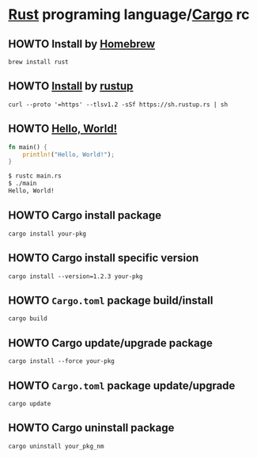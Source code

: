 # [Rust][] programing language/[Cargo][] rc

[rust]: https://github.com/rust-lang/rust
[cargo]: https://github.com/rust-lang/cargo

## HOWTO Install by [Homebrew][]

    brew install rust

[homebrew]: https://formulae.brew.sh/formula/rust#default

## HOWTO [Install][] by [rustup][]

    curl --proto '=https' --tlsv1.2 -sSf https://sh.rustup.rs | sh

[install]: https://rust-lang.org/tools/install
[rustup]: http://rustup.rs

## HOWTO [Hello, World!][]

```rust
fn main() {
    println!("Hello, World!");
}
```

```sh
$ rustc main.rs
$ ./main
Hello, World!
```

[hello, world!]: https://doc.rust-lang.org/book/ch01-02-hello-world.html#writing-and-running-a-rust-program

## HOWTO Cargo install package

    cargo install your-pkg

## HOWTO Cargo install specific version

    cargo install --version=1.2.3 your-pkg

## HOWTO `Cargo.toml` package build/install

    cargo build

## HOWTO Cargo update/upgrade package

    cargo install --force your-pkg

## HOWTO `Cargo.toml` package update/upgrade

    cargo update

## HOWTO Cargo uninstall package

    cargo uninstall your_pkg_nm
